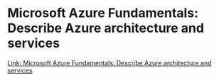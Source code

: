 # Microsoft Azure Fundamentals: Describe Azure architecture and services

[Link: Microsoft Azure Fundamentals: Describe Azure architecture and services](https://learn.microsoft.com/en-us/training/paths/azure-fundamentals-describe-azure-architecture-services/)